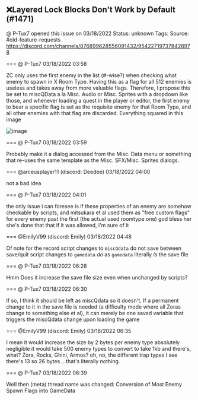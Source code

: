 ## ❌Layered Lock Blocks Don't Work by Default (#1471)
@ P-Tux7 opened this issue on 03/18/2022
Status: unknown
Tags: 
Source: #old-feature-requests https://discord.com/channels/876899628556091432/954227197378428978


=== @ P-Tux7 03/18/2022 03:58

ZC only uses the first enemy in the list (#-wise?) when checking what enemy to spawn in X Room Type. Having this as a flag for all 512 enemies is useless and takes away from more valuable flags.
Therefore, I propose this be set to miscQData a la Misc. Audio or Misc. Sprites with a dropdown like those, and whenever loading a quest in the player or editor, the first enemy to bear a specific flag is set as the requisite enemy for that Room Type, and all other enemies with that flag are discarded.
Everything squared in this image

![image](https://cdn.discordapp.com/attachments/954227197378428978/954227209638391808/unknown.png?ex=65ea8cd7&is=65d817d7&hm=7aa5ab5aae1e5e47007cab603e7ae38e284f43e11e252aa2c6d5f0cca5606c90&)

=== @ P-Tux7 03/18/2022 03:59

Probably make it a dialog accessed from the Misc. Data menu or something that re-uses the same template as the Misc. SFX/Misc. Sprites dialogs.

=== @arceusplayer11 (discord: Deedee) 03/18/2022 04:00

not a bad idea

=== @ P-Tux7 03/18/2022 04:01

the only issue i can foresee is if these properties of an enemy are somehow checkable by scripts, and mitsukara et al used them as "free custom flags" for every enemy past the first (the actual used roomtype one)
god bless her she's done that that if it was allowed, i'm sure of it

=== @EmilyV99 (discord: Emily) 03/18/2022 04:48

Of note for the record
script changes to `miscQdata` do not save between save/quit
script changes to `gamedata` *do*
as `gamedata` literally *is* the save file

=== @ P-Tux7 03/18/2022 06:28

Hmm
Does it increase the save file size even when unchanged by scripts?

=== @ P-Tux7 03/18/2022 06:30

If so, I think it should be left as miscQdata so it doesn't. If a permanent change to it in the save file is needed (a difficulty mode where all Zoras change to something else et al), it can merely be one saved variable that triggers the miscQdata change upon loading the game

=== @EmilyV99 (discord: Emily) 03/18/2022 06:35

I mean
it would increase the size by 2 bytes per enemy type
absolutely negligible
it would take 500 enemy types to convert to take 1kb
and there's, what? Zora, Rocks, Ghini, Armos?
oh, no, the different trap types
I see
there's 13
so 26 bytes
...that's literally nothing.

=== @ P-Tux7 03/18/2022 06:39

Well then
(meta) thread name was changed: Conversion of Most Enemy Spawn Flags into GameData
